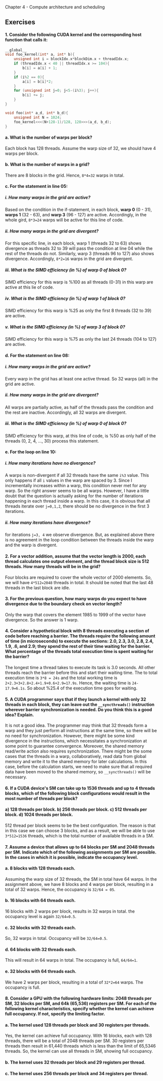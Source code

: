 Chapter 4 - Compute architecture and scheduling

## Exercises

#### 1. Consider the following CUDA kernel and the corresponding host function that calls it:

```c++
__global__
void foo_kernel(int* a, int* b){
    unsigned int i = blockIdx.x*blockDim.x + threadIdx.x;
    if (threadIdx.x < 40 || threadIdx.x >= 104){
        b[i] = a[i] + 1;
    }
    if (i%2 == 0){
        a[i] = b[i]*2;
    }
    for (unsigned int j=0; j<5-(i%3); j++){
        b[i] += j;
    }
}

void foo(int* a_d, int* b_d){
    unsigned int N = 1024;
    foo_kernel<<<(N+128-1)/128, 128>>>(a_d, b_d);
}
```

#### a. What is the number of warps per block?

Each block has 128 threads. Assume the warp size of 32, we should have 4 warps per block.

#### b. What is the number of warps in a grid?

There are 8 blocks in the grid. Hence, `8*4=32` warps in total.

#### c. For the statement in line 05:

##### i. How many warps in the grid are active?

Based on the condition in the if-statement, in each block, **warp 0** (0 - 31), **warps 1** (32 - 63), and **warp 3** (96 - 127) are active. Accordingly, in the whole gird, `8*3=24` warps will be active for this line of code.

#####  ii. How many warps in the grid are divergent?

For this specific line, in each block, warp 1 (threads 32 to 63) shows divergence as threads 32 to 39 will pass the condition at line 04 while the rest of the threads do not. Similarly, warp 3 (threads 96 to 127) also shows divergence. Accordingly, `8*2=16` warps in the grid are divergent.

##### iii. What is the SIMD efficiency (in %) of warp 0 of block 0?

SIMD efficiency for this warp is %100 as all threads (0-31) in this warp are active at this lie of code.

##### iv. What is the SIMD efficiency (in %) of warp 1 of block 0?

SIMD efficiency for this warp is %25 as only the first 8 threads (32 to 39) are active.

##### v. What is the SIMD efficiency (in %) of warp 3 of block 0?

SIMD efficiency for this warp is %75 as only the last 24 threads (104 to 127) are active.

#### d. For the statement on line 08:

##### i. How many warps in the grid are active?

Every warp in the grid has at least one active thread. So 32 warps (all) in the grid are active.

##### ii. How many warps in the grid are divergent?

All warps are partially active, as half of the threads pass the condition and the rest are inactive. Accordingly, all 32 warps are divergent.

##### iii. What is the SIMD efficiency (in %) of warp 0 of block 0?

SIMD efficiency for this warp, at this line of code, is %50 as only half of the threads (0, 2, 4, ..., 30) process this statement.

#### e. For the loop on line 10:

##### i. How many iterations have no divergence?

A warps is non-divergent if all 32 threads have the same `i%3` value. This only happens if all `i` values in the warp are spaced by 3. Since I incrementally increases within a warp, this condition never met for any warp. So the right answer seems to be all warps. However, I have a little doubt that the question is actually asking for the number of iterations happening in each thread inside a warp. In this case, it is obvious that all threads iterate over `j=0,1,2`, there should be no divergence in the first 3 iterations.

##### ii. How many iterations have divergence?

for iterations `j=3, 4` we observe divergence. But, as explained above there is no agreement in the loop condition between the threads inside the warp and the warp is divergent.

#### 2. For a vector addition, assume that the vector length is 2000, each thread calculates one output element, and the thread block size is 512 threads. How many threads will be in the grid?

Four blocks are required to cover the whole vector of 2000 elements. So, we will have `4*512=2048` threads in  total. It should be noted that the last 48 threads in the last block are idle.

#### 3. For the previous question, how many warps do you expect to have divergence due to the boundary check on vector length?

Only the warp that covers the element 1985 to 1999 of the vector have divergence. So the answer is 1 warp.

#### 4. Consider a hypothetical block with 8 threads executing a section of code before reaching a barrier. The threads require the following amount of time (in microseconds) to execute the sections: 2.0, 2.3, 3.0, 2.8, 2.4, 1.9, .6, and 2.9; they spend the rest of their time waiting for the barrier. What percentage of the threads total execution time is spent waiting for the barrier?

The longest time a thread takes to execute its task is 3.0 seconds. All other threads reach the barrier before this and start their waiting time. The to total execution time is `3*8 = 24s` and the total working time is `2+2.3+3+2.8+2.4+1.9+0.6+2.9=17.9s`. Hence, the waiting time is `24-17.9=6.1s`. So about %25.4 of the execution time goes for waiting.

#### 5. A CUDA programmer says that if they launch a kernel with only 32 threads in each block, they can leave out the `__syncthreads()` instruction wherever barrier synchronization is needed. Do you think this is a good idea? Explain.

It is not a good idea. The programmer may think that 32 threads form a warp and they just perform all instructions at the same time, so there will be no need for synchronization. However, there might be some kind divergence in the instructions, which necessitates a synchronization at some point to guarantee convergence. Moreover, the shared memory read/write action  also requires synchronization. There might be the some cases that the threads in a warp, collaboratively, read data from global memory and write it to the shared memory for later calculations. In this case, before the calculation starts, we need to make sure that all required data have been moved to the shared memory, so `__syncthreads()` will be necessary.

#### 6. If a CUDA device's SM can take up to 1536 threads and up to 4 threads blocks, which of the following block configurations would result in the most number of threads per block?

#### a) 128 threads per block. b) 256 threads per block. c) 512 threads per block. d) 1024 threads per block.

512 thread per block seems to be the best configuration. The reason is that in this case we can choose 3 blocks, and as a result, we will be able to use `3*512=1536` threads, which is the total number of available threads in a SM. 

#### 7. Assume a device that allows up to 64 blocks per SM and 2048 threads per SM. Indicate which of the following assignments per SM are possible. In the cases in which it is possible, indicate the occupancy level.

#### a. 8 blocks with 128 threads each.

Assuming the warp size of 32 threads, the SM in total have 64 warps. In the assignment above, we have 8 blocks and 4 warps per block, resulting in a total of 32 warps. Hence, the occupancy is `32/64 = 05`.

#### b. 16 blocks with 64 threads each.

16 blocks with 2 warps per block, results in 32 warps in total. the occupancy level is again `32/64=0.5`.

#### c. 32 blocks with 32 threads each.

So, 32 warps in total. Occupancy will be `32/64=0.5`.

#### d. 64 blocks with 32 threads each.

This will result in 64 warps in total. The occupancy is full, `64/64=1`.

#### e. 32 blocks with 64 threads each.

We have 2 warps per block, resulting in a total of `32*2=64` warps. The occupancy is full.

#### 8. Consider a GPU with the following hardware limits: 2048 threads per SM, 32 blocks per SM, and 64k (65,536) registers per SM. For each of the following kernel characteristics, specify whether the kernel can achieve full occupancy. If not, specify the limiting factor.

#### a. The kernel used 128 threads per block and 30 registers per threads.

Yes, the kernel can achieve full occupancy. With 16 blocks, each with 128 threads, there will be a total of 2048 threads per SM. 30 registers per threads then result in 61,440 threads which is less than the limit of 65,5346 threads. So, the kernel can use all threads in SM, showing full occupancy.

#### b. The kernel uses 32 threads per block and 29 registers per thread.

#### c. The kernel uses 256 threads per block and 34 registers per thread.





